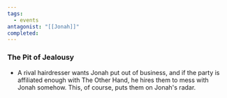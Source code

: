 ```yaml
---
tags:
  - events
antagonist: "[[Jonah]]"
completed:
---
```

### The Pit of Jealousy 
- A rival hairdresser wants Jonah put out of business, and if the party is affiliated enough with The Other Hand, he hires them to mess with Jonah somehow. This, of course, puts them on Jonah's radar.